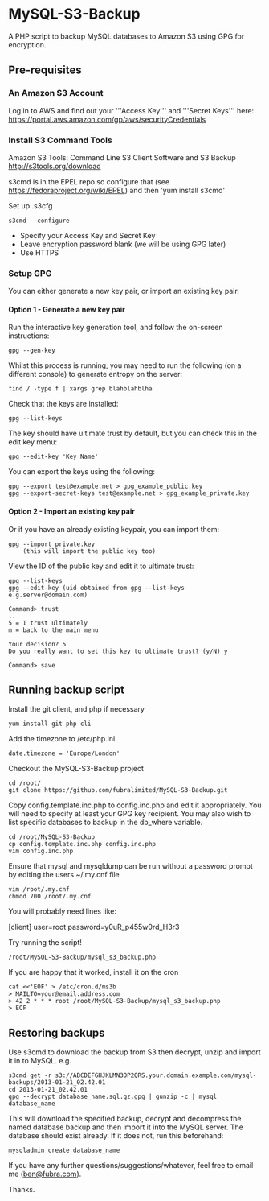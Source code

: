 # MySQL-S3-Backup

A PHP script to backup MySQL databases to Amazon S3 using GPG for encryption.

## Pre-requisites
### An Amazon S3 Account
Log in to AWS and find out your '''Access Key''' and '''Secret Keys''' here: https://portal.aws.amazon.com/gp/aws/securityCredentials

### Install S3 Command Tools

Amazon S3 Tools: Command Line S3 Client Software and S3 Backup
http://s3tools.org/download

s3cmd is in the EPEL repo so configure that (see https://fedoraproject.org/wiki/EPEL) and then 'yum install s3cmd'

Set up .s3cfg

	s3cmd --configure

* Specify your Access Key and Secret Key
* Leave encryption password blank (we will be using GPG later)
* Use HTTPS

### Setup GPG ###
You can either generate a new key pair, or import an existing key pair.
#### Option 1 - Generate a new key pair
Run the interactive key generation tool, and follow the on-screen instructions:

	gpg --gen-key

Whilst this process is running, you may need to run the following (on a different console) to generate entropy on the server:

	find / -type f | xargs grep blahblahblha

Check that the keys are installed:

	gpg --list-keys

The key should have ultimate trust by default, but you can check this in the edit key menu:

	gpg --edit-key 'Key Name'

You can export the keys using the following:

	gpg --export test@example.net > gpg_example_public.key
	gpg --export-secret-keys test@example.net > gpg_example_private.key

#### Option 2 - Import an existing key pair 

Or if you have an already existing keypair, you can import them:

	gpg --import private.key
        (this will import the public key too)

View the ID of the public key and edit it to ultimate trust:

	gpg --list-keys
	gpg --edit-key (uid obtained from gpg --list-keys e.g.server@domain.com)

	Command> trust
	..
	5 = I trust ultimately
	m = back to the main menu

	Your decision? 5
	Do you really want to set this key to ultimate trust? (y/N) y

	Command> save

## Running backup script

Install the git client, and php if necessary

    yum install git php-cli

Add the timezone to /etc/php.ini

    date.timezone = 'Europe/London'

Checkout the MySQL-S3-Backup project

    cd /root/
    git clone https://github.com/fubralimited/MySQL-S3-Backup.git

Copy config.template.inc.php to config.inc.php and edit it appropriately. You will need to specify at least your GPG key recipient. You may also wish to list specific databases to backup in the db_where variable.

    cd /root/MySQL-S3-Backup
    cp config.template.inc.php config.inc.php
    vim config.inc.php

Ensure that mysql and mysqldump can be run without a password prompt by editing the users ~/.my.cnf file

    vim /root/.my.cnf
    chmod 700 /root/.my.cnf
    
You will probably need lines like:

[client]
user=root
password=y0uR_p455w0rd_H3r3

Try running the script!

    /root/MySQL-S3-Backup/mysql_s3_backup.php
    
If you are happy that it worked, install it on the cron

    cat <<'EOF' > /etc/cron.d/ms3b
    > MAILTO=your@email.address.com
    > 42 2 * * * root /root/MySQL-S3-Backup/mysql_s3_backup.php
    > EOF

## Restoring backups

Use s3cmd to download the backup from S3 then decrypt, unzip and import it in to MySQL.  e.g.

    s3cmd get -r s3://ABCDEFGHJKLMN3OP2QRS.your.domain.example.com/mysql-backups/2013-01-21_02.42.01
    cd 2013-01-21_02.42.01
    gpg --decrypt database_name.sql.gz.gpg | gunzip -c | mysql database_name

This will download the specified backup, decrypt and decompress the named database backup and then 
import it into the MySQL server. The database should exist already. If it does not, run this beforehand:

    mysqladmin create database_name

If you have any further questions/suggestions/whatever, feel free to email me (ben@fubra.com).

Thanks.
